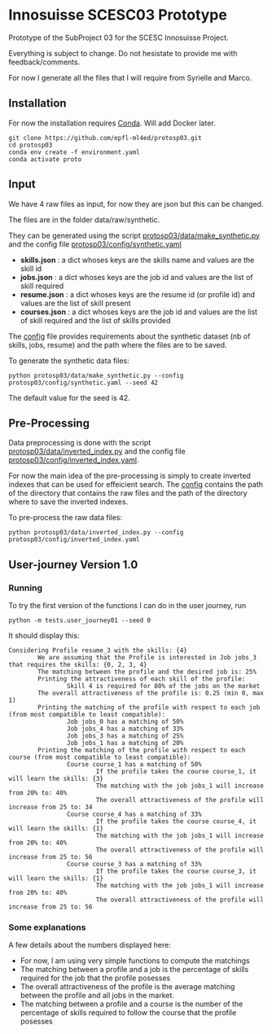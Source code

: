 # Innosuisse SCESC03 Prototype
Prototype of the SubProject 03 for the SCESC Innosuisse Project.

Everything is subject to change. Do not hesistate to provide me with feedback/comments.

For now I generate all the files that I will require from Syrielle and Marco.


## Installation

For now the installation requires [Conda](https://conda.io/projects/conda/en/latest/user-guide/install/index.html). Will add Docker later.

```shell script
git clone https://github.com/epfl-ml4ed/protosp03.git
cd protosp03
conda env create -f environment.yaml
conda activate proto
```

## Input
We have 4 raw files as input, for now they are json but this can be changed. 

The files are in the folder data/raw/synthetic. 

They can be generated using the script [protosp03/data/make_synthetic.py](protosp03/data/make_synthetic.py) and the config file [protosp03/config/synthetic.yaml](protosp03/config/synthetic.yaml)
- **skills.json** : a dict whoses keys are the skills name and values are the skill id 
- **jobs.json** : a dict whoses keys are the job id and values are the list of skill required
- **resume.json** : a dict whoses keys are the resume id (or profile id) and values are the list of skill present
- **courses.json** : a dict whoses keys are the job id and values are the list of skill required and the list of skills provided

The [config](protosp03/config/synthetic.yaml) file provides requirements about the synthetic dataset (nb of skills, jobs, resume) and the path where the files are to be saved.  

To generate the synthetic data files:  
```shell script
python protosp03/data/make_synthetic.py --config protosp03/config/synthetic.yaml --seed 42
```

The default value for the seed is 42. 

## Pre-Processing
Data preprocessing is done with the script [protosp03/data/inverted_index.py](protosp03/data/inverted_index.py) and the config file [protosp03/config/inverted_index.yaml](protosp03/config/inverted_index.yaml).

For now the main idea of the pre-processing is simply to create inverted indexes that can be used for effeicient search. The [config](protosp03/config/inverted_index.yaml) contains the path of the directory that contains the raw files and the path of the directory where to save the inverted indexes.

To pre-process the raw data files:  

```shell script
python protosp03/data/inverted_index.py --config protosp03/config/inverted_index.yaml
```

## User-journey Version 1.0

### Running
To try the first version of the functions I can do in the user journey, run 

```shell script
python -m tests.user_journey01 --seed 0
```
 It should display this:

```shell script
Considering Profile resume_3 with the skills: {4}
        We are assuming that the Profile is interested in Job jobs_3 that requires the skills: {0, 2, 3, 4}
        The matching between the profile and the desired job is: 25%
        Printing the attractiveness of each skill of the profile:
                Skill 4 is required for 80% of the jobs on the market
        The overall attractiveness of the profile is: 0.25 (min 0, max 1)
        Printing the matching of the profile with respect to each job (from most compatible to least compatible):
                Job jobs_0 has a matching of 50%
                Job jobs_4 has a matching of 33%
                Job jobs_3 has a matching of 25%
                Job jobs_1 has a matching of 20%
        Printing the matching of the profile with respect to each course (from most compatible to least compatible):
                Course course_1 has a matching of 50%
                        If the profile takes the course course_1, it will learn the skills: {3}
                        The matching with the job jobs_1 will increase from 20% to: 40%
                        The overall attractiveness of the profile will increase from 25 to: 34
                Course course_4 has a matching of 33%
                        If the profile takes the course course_4, it will learn the skills: {1}
                        The matching with the job jobs_1 will increase from 20% to: 40%
                        The overall attractiveness of the profile will increase from 25 to: 56
                Course course_3 has a matching of 33%
                        If the profile takes the course course_3, it will learn the skills: {1}
                        The matching with the job jobs_1 will increase from 20% to: 40%
                        The overall attractiveness of the profile will increase from 25 to: 56
```

### Some explanations

A few details about the numbers displayed here:
- For now, I am using very simple functions to compute the matchings
- The matching between a profile and a job is the percentage of skills required for the job that the profile posesses
- The overall attractiveness of the profile is the average matching between the profile and all jobs in the market.
- The matching between a profile and a course is the number of the percentage of skills required to follow the course that the profile posesses 